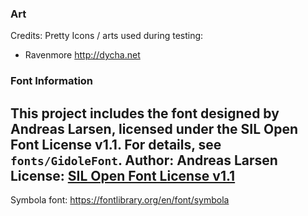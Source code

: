 
### Art
Credits:
Pretty Icons / arts used during testing:
- Ravenmore http://dycha.net

### Font Information
This project includes the font designed by Andreas Larsen, licensed under the SIL Open Font License v1.1. For details, see `fonts/GidoleFont`.
Author: Andreas Larsen
License: [SIL Open Font License v1.1](http://scripts.sil.org/OFL)
---
Symbola font: https://fontlibrary.org/en/font/symbola